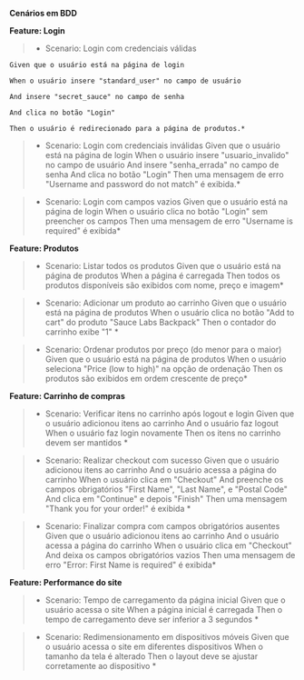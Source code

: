 
 **Cenários em BDD**
 
 **Feature: Login**

 > * Scenario: Login com credenciais válidas

    Given que o usuário está na página de login
    
    When o usuário insere "standard_user" no campo de usuário
    
    And insere "secret_sauce" no campo de senha
    
    And clica no botão "Login"
    
    Then o usuário é redirecionado para a página de produtos.*

  >* Scenario: Login com credenciais inválidas
    Given que o usuário está na página de login
    When o usuário insere "usuario_invalido" no campo de usuário
    And insere "senha_errada" no campo de senha
    And clica no botão "Login"
    Then uma mensagem de erro "Username and password do not match" é exibida.*

  >* Scenario: Login com campos vazios
    Given que o usuário está na página de login
    When o usuário clica no botão "Login" sem preencher os campos
    Then uma mensagem de erro "Username is required" é exibida*

**Feature: Produtos**

  >* Scenario: Listar todos os produtos
    Given que o usuário está na página de produtos
    When a página é carregada
    Then todos os produtos disponíveis são exibidos com nome, preço e imagem*

  >* Scenario: Adicionar um produto ao carrinho
    Given que o usuário está na página de produtos
    When o usuário clica no botão "Add to cart" do produto "Sauce Labs Backpack"
    Then o contador do carrinho exibe "1" *

 >* Scenario: Ordenar produtos por preço (do menor para o maior)
    Given que o usuário está na página de produtos
    When o usuário seleciona "Price (low to high)" na opção de ordenação
    Then os produtos são exibidos em ordem crescente de preço*

**Feature: Carrinho de compras**

  >* Scenario: Verificar itens no carrinho após logout e login
    Given que o usuário adicionou itens ao carrinho
    And o usuário faz logout
    When o usuário faz login novamente
    Then os itens no carrinho devem ser mantidos *

  >* Scenario: Realizar checkout com sucesso
    Given que o usuário adicionou itens ao carrinho
    And o usuário acessa a página do carrinho
    When o usuário clica em "Checkout"
    And preenche os campos obrigatórios "First Name", "Last Name", e "Postal Code"
    And clica em "Continue" e depois "Finish"
    Then uma mensagem "Thank you for your order!" é exibida *

 >* Scenario: Finalizar compra com campos obrigatórios ausentes
    Given que o usuário adicionou itens ao carrinho
    And o usuário acessa a página do carrinho
    When o usuário clica em "Checkout"
    And deixa os campos obrigatórios vazios
    Then uma mensagem de erro "Error: First Name is required" é exibida*


**Feature: Performance do site**

 >* Scenario: Tempo de carregamento da página inicial
    Given que o usuário acessa o site
    When a página inicial é carregada
    Then o tempo de carregamento deve ser inferior a 3 segundos *

 >* Scenario: Redimensionamento em dispositivos móveis
    Given que o usuário acessa o site em diferentes dispositivos
    When o tamanho da tela é alterado
    Then o layout deve se ajustar corretamente ao dispositivo *

